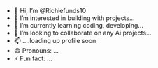- 👋 Hi, I’m @Richiefunds10
- 👀 I’m interested in building with projects...
- 🌱 I’m currently learning coding, developing...
- 💞️ I’m looking to collaborate on any Ai projects...
- 📫 ....loading up profile soon
- 😄 Pronouns: ...
- ⚡ Fun fact: ...

<!---
Richiefunds10/Richiefunds10 is a ✨ special ✨ repository because its `README.md` (this file) appears on your GitHub profile.
You can click the Preview link to take a look at your changes.
--->
